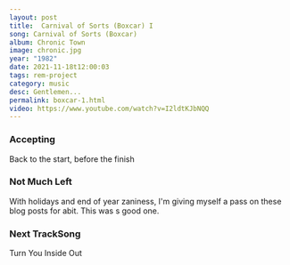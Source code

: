 ```yaml
---
layout: post
title:  Carnival of Sorts (Boxcar) I
song: Carnival of Sorts (Boxcar)
album: Chronic Town
image: chronic.jpg
year: "1982"
date: 2021-11-18t12:00:03
tags: rem-project
category: music
desc: Gentlemen...
permalink: boxcar-1.html
video: https://www.youtube.com/watch?v=I2ldtKJbNQQ
---
```


### Accepting

Back to the start, before the finish

### Not Much Left

With holidays and end of year zaniness, I'm giving myself a pass on these blog posts for abit. This was s good one.

### Next TrackSong

Turn You Inside Out

